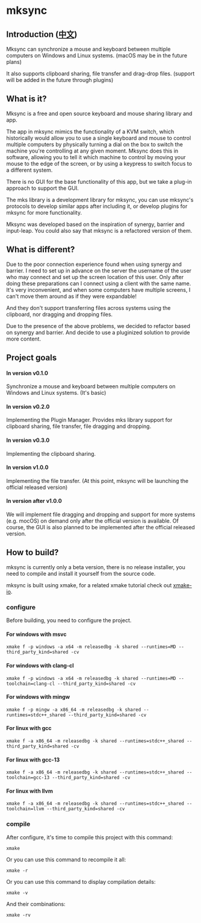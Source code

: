 # mksync

## Introduction ([中文](/README_zh.md))
Mksync can synchronize a mouse and keyboard between multiple computers on Windows and Linux systems. (macOS may be in the future plans)

It also supports clipboard sharing, file transfer and drag-drop files. (support will be added in the future through plugins)

## What is it?
Mksync is a free and open source keyboard and mouse sharing library and app.

The app in mksync mimics the functionality of a KVM switch, which historically would allow you to use a single keyboard and mouse to control multiple computers by physically turning a dial on the box to switch the machine you're controlling at any given moment. Mksync does this in software, allowing you to tell it which machine to control by moving your mouse to the edge of the screen, or by using a keypress to switch focus to a different system.

There is no GUI for the base functionality of this app, but we take a plug-in approach to support the GUI.

The mks library is a development library for mksync, you can use mksync's protocols to develop similar apps after including it, or develop plugins for mksync for more functionality.

Mksync was developed based on the inspiration of synergy, barrier and input-leap. You could also say that mksync is a refactored version of them.

## What is different?

Due to the poor connection experience found when using synergy and barrier. I need to set up in advance on the server the username of the user who may connect and set up the screen location of this user. Only after doing these preparations can I connect using a client with the same name. It's very inconvenient, and when some computers have multiple screens, I can't move them around as if they were expandable!

And they don't support transferring files across systems using the clipboard, nor dragging and dropping files.

Due to the presence of the above problems, we decided to refactor based on synergy and barrier. And decide to use a pluginized solution to provide more content.

## Project goals

#### In version v0.1.0
Synchronize a mouse and keyboard between multiple computers on Windows and Linux systems. (It's basic)

#### In version v0.2.0
Implementing the Plugin Manager. Provides mks library support for clipboard sharing, file transfer, file dragging and dropping.

#### In version v0.3.0
Implementing the clipboard sharing.

#### In version v1.0.0
Implementing the file transfer. (At this point, mksync will be launching the official released version)

#### In version after v1.0.0
We will implement file dragging and dropping and support for more systems (e.g. mocOS) on demand only after the official version is available. Of course, the GUI is also planned to be implemented after the official released version.

## How to build?
mksync is currently only a beta version, there is no release installer, you need to compile and install it yourself from the source code.

mksync is built using xmake, for a related xmake tutorial check out [xmake-io](https://xmake.io/).

### configure

Before building, you need to configure the project.

#### For windows with msvc
```
xmake f -p windows -a x64 -m releasedbg -k shared --runtimes=MD --third_party_kind=shared -cv
```
#### For windows with clang-cl
```
xmake f -p windows -a x64 -m releasedbg -k shared --runtimes=MD --toolchain=clang-cl --third_party_kind=shared -cv
```
#### For windows with mingw
```
xmake f -p mingw -a x86_64 -m releasedbg -k shared --runtimes=stdc++_shared --third_party_kind=shared -cv
```
#### For linux with gcc
```
xmake f -a x86_64 -m releasedbg -k shared --runtimes=stdc++_shared --third_party_kind=shared -cv
```
#### For linux with gcc-13
```
xmake f -a x86_64 -m releasedbg -k shared --runtimes=stdc++_shared --toolchain=gcc-13 --third_party_kind=shared -cv
```
#### For linux with llvm
```
xmake f -a x86_64 -m releasedbg -k shared --runtimes=stdc++_shared --toolchain=llvm --third_party_kind=shared -cv
```

### compile

After configure, it's time to compile this project with this command:
```
xmake
```
Or you can use this command to recompile it all:
```
xmake -r
```
Or you can use this command to display compilation details:
```
xmake -v
```
And their combinations:
```
xmake -rv
```